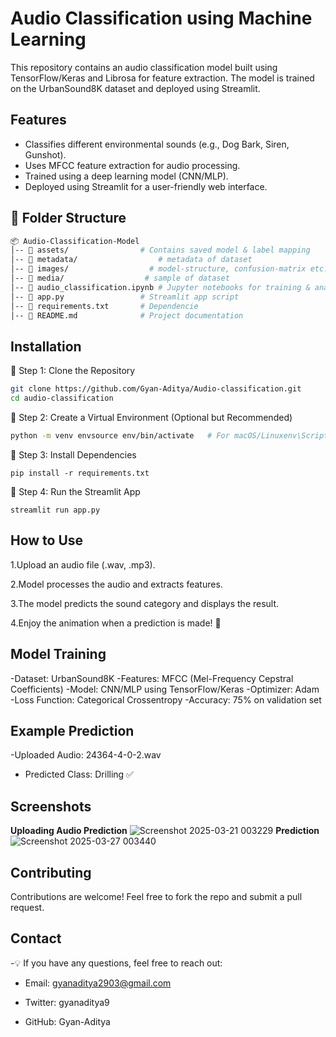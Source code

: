 # Audio Classification using Machine Learning
This repository contains an audio classification model built using TensorFlow/Keras and Librosa for feature extraction. The model is trained on the UrbanSound8K dataset and deployed using Streamlit.

##  Features
- Classifies different environmental sounds (e.g., Dog Bark, Siren, Gunshot).<br>
- Uses MFCC feature extraction for audio processing.<br>
- Trained using a deep learning model (CNN/MLP).<br>
- Deployed using Streamlit for a user-friendly web interface.<br>

## 📂 Folder Structure
```bash
📦 Audio-Classification-Model
│-- 📁 assets/                # Contains saved model & label mapping
│-- 📁 metadata/                  # metadata of dataset
│-- 📁 images/                  # model-structure, confusion-matrix etc.
│-- 📁 media/                  # sample of dataset
│-- 📜 audio_classification.ipynb # Jupyter notebooks for training & analysis
│-- 📜 app.py                 # Streamlit app script
│-- 📜 requirements.txt       # Dependencie
│-- 📜 README.md              # Project documentation
```

## Installation
🔹 Step 1: Clone the Repository<br>
```bash
git clone https://github.com/Gyan-Aditya/Audio-classification.git
cd audio-classification
```
🔹 Step 2: Create a Virtual Environment (Optional but Recommended)
```bash
python -m venv envsource env/bin/activate   # For macOS/Linuxenv\Scripts\activate      # For Windows
```
🔹 Step 3: Install Dependencies
```
pip install -r requirements.txt
```
🔹 Step 4: Run the Streamlit App
```
streamlit run app.py
```

## How to Use
1.Upload an audio file (.wav, .mp3).

2.Model processes the audio and extracts features.

3.The model predicts the sound category and displays the result.

4.Enjoy the animation when a prediction is made! 🎉

## Model Training
-Dataset: UrbanSound8K
-Features: MFCC (Mel-Frequency Cepstral Coefficients)
-Model: CNN/MLP using TensorFlow/Keras
-Optimizer: Adam
-Loss Function: Categorical Crossentropy
-Accuracy: 75% on validation set


## Example Prediction
-Uploaded Audio: 24364-4-0-2.wav

- Predicted Class: Drilling ✅


## Screenshots
**Uploading Audio	Prediction**
![Screenshot 2025-03-21 003229](https://github.com/user-attachments/assets/c0198a25-0277-4050-8cc9-501a524ddad0)
**Prediction**
![Screenshot 2025-03-27 003440](https://github.com/user-attachments/assets/424960d1-172b-4e7a-ad02-8c452d34dd13)




## Contributing
Contributions are welcome! Feel free to fork the repo and submit a pull request.

## Contact
-💡 If you have any questions, feel free to reach out:

- Email: gyanaditya2903@gmail.com

- Twitter: gyanaditya9

- GitHub: Gyan-Aditya
